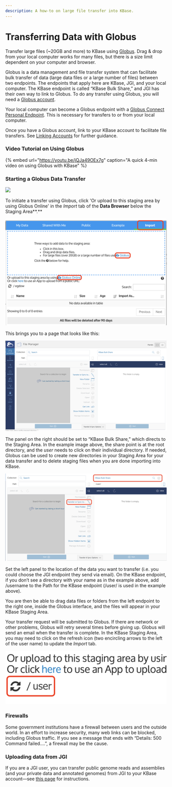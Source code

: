 ```yaml
---
description: A how-to on large file transfer into KBase.
---
```


# Transferring Data with Globus

Transfer large files \(~20GB and more\) to KBase using [Globus](https://www.globus.org/). Drag & drop from your local computer works for many files, but there is a size limit dependent on your computer and browser. 

Globus is a data management and file transfer system that can facilitate bulk transfer of data \(large data files or a large number of files\) between two endpoints. The endpoints that apply here are KBase, JGI, and your local computer. The KBase endpoint is called “KBase Bulk Share,” and JGI has their own way to link to Globus. To do any transfer using Globus, you will need a [Globus account](https://www.globusid.org/create). 

Your local computer can become a Globus endpoint with a [Globus Connect Personal Endpoint](https://docs.globus.org/how-to/). This is necessary for transfers to or from your local computer.

Once you have a Globus account, link to your KBase account to facilitate file transfers. See [Linking Accounts](../getting-started/sign-up/linking-accounts.md) for further guidance. 

### Video Tutorial on Using Globus 

{% embed url="https://youtu.be/jQJa49OEx7g" caption="A quick 4-min video on using Globus with KBase" %}

### Starting a Globus Data Transfer

![](../.gitbook/assets/globusdatatransfer%20%281%29.gif)

To initiate a transfer using Globus, click 'Or upload to this staging area by using Globus Online' in the _Import_ tab of the **Data Browser** below the Staging Area**.**

![](../.gitbook/assets/globus_upload.png)

This brings you to a page that looks like this:

![](../.gitbook/assets/globusfilemanager.png)

The panel on the right should be set to “KBase Bulk Share,” which directs to the Staging Area. In the example image above, the share point is at the root directory, and the _user_ needs to click on their individual directory. If needed, Globus can be used to create new directories in your Staging Area for your data transfer and to delete staging files when you are done importing into KBase.

![](../.gitbook/assets/kbasebulkshare_globus.png)

Set the left panel to the location of the data you want to transfer \(i.e. you could choose the JGI endpoint they send via email\). On the KBase endpoint, if you don’t see a directory with your name as in the example above, add /username to the Path for the KBase endpoint \(/user/ is used in the example above\).

You are then be able to drag data files or folders from the left endpoint to the right one, inside the Globus interface, and the files will appear in your KBase Staging Area.

Your transfer request will be submitted to Globus. If there are network or other problems, Globus will retry several times before giving up. Globus will send an email when the transfer is complete. In the KBase Staging Area, you may need to click on the refresh icon \(two encircling arrows to the left of the user name\) to update the _Import_ tab.

![](../.gitbook/assets/refresh_databrowser.png)

### **Firewalls**

Some government institutions have a firewall between users and the outside world. In an effort to increase security, many web links can be blocked, including Globus traffic. If you see a message that ends with “Details: 500 Command failed….”, a firewall may be the cause.

### **Uploading data from JGI**

If you are a JGI user, you can transfer public genome reads and assemblies \(and your private data and annotated genomes\) from JGI to your KBase account—see [this page](jgi-transfer.md) for instructions.

